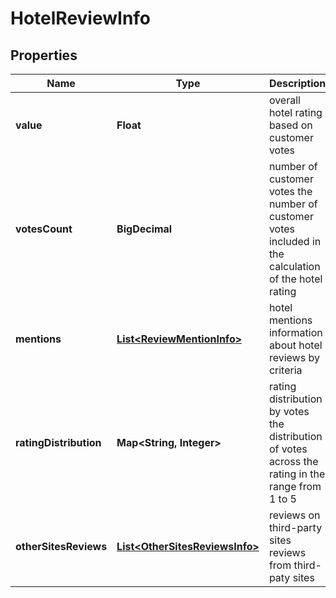 

# HotelReviewInfo


## Properties

| Name | Type | Description | Notes |
|------------ | ------------- | ------------- | -------------|
|**value** | **Float** | overall hotel rating based on customer votes |  [optional] |
|**votesCount** | **BigDecimal** | number of customer votes the number of customer votes included in the calculation of the hotel rating |  [optional] |
|**mentions** | [**List&lt;ReviewMentionInfo&gt;**](ReviewMentionInfo.md) | hotel mentions information about hotel reviews by criteria |  [optional] |
|**ratingDistribution** | **Map&lt;String, Integer&gt;** | rating distribution by votes the distribution of votes across the rating in the range from 1 to 5 |  [optional] |
|**otherSitesReviews** | [**List&lt;OtherSitesReviewsInfo&gt;**](OtherSitesReviewsInfo.md) | reviews on third-party sites reviews from third-paty sites |  [optional] |



